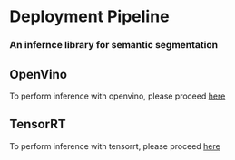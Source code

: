 # Deployment Pipeline
### An infernce library for semantic segmentation

## OpenVino
To perform inference with openvino, please proceed [here](https://github.com/Eashwar93/SemanticSegmentation-Deployments/tree/main/inferwithopenvino)

## TensorRT
To perform inference with tensorrt, please proceed [here](https://sourcecode.socialcoding.bosch.com/projects/RCL/repos/rcl-3d-perception/browse/inferwithtrt?at=refs%2Fheads%2Fthesis%2Fdeployment_pipeline)

